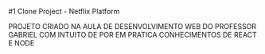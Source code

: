 #1 Clone Project - Netflix Platform

PROJETO CRIADO NA AULA DE DESENVOLVIMENTO WEB DO PROFESSOR GABRIEL
COM INTUITO DE POR EM PRATICA CONHECIMENTOS DE REACT E NODE

